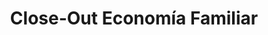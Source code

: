 ---
title: "Close-Out Economía Familiar"
url: /chinandega/close-out-economia-familiar/
shop: Kleidung
---